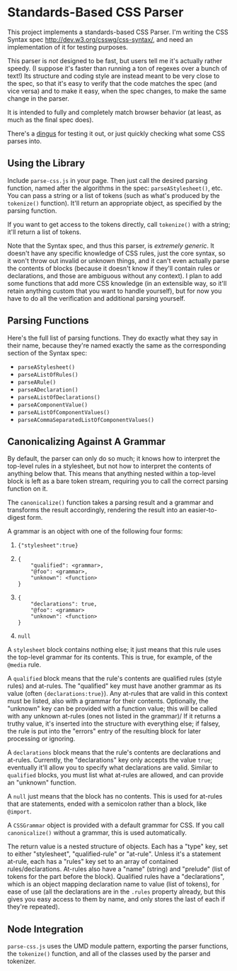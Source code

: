 Standards-Based CSS Parser
==========================

This project implements a standards-based CSS Parser.
I'm writing the CSS Syntax spec <http://dev.w3.org/csswg/css-syntax/>,
and need an implementation of it for testing purposes.

This parser is *not* designed to be fast,
but users tell me it's actually rather speedy.
(I suppose it's faster than running a ton of regexes over a bunch of text!)
Its structure and coding style are instead meant to be very close to the spec,
so that it's easy to verify that the code matches the spec
(and vice versa)
and to make it easy,
when the spec changes,
to make the same change in the parser.

It is intended to fully and completely match browser behavior
(at least, as much as the final spec does).

There's a [dingus](https://rawgit.com/tabatkins/parse-css/master/example.html) for testing it out,
or just quickly checking what some CSS parses into.

Using the Library
-----------------

Include `parse-css.js` in your page.
Then just call the desired parsing function,
named after the algorithms in the spec:
`parseAStylesheet()`, etc.
You can pass a string
or a list of tokens
(such as what's produced by the `tokenize()` function).
It'll return an appropriate object,
as specified by the parsing function.

If you want to get access to the tokens directly,
call `tokenize()` with a string;
it'll return a list of tokens.

Note that the Syntax spec,
and thus this parser,
is *extremely generic*.
It doesn't have any specific knowledge of CSS rules,
just the core syntax,
so it won't throw out invalid or unknown things,
and it can't even actually parse the contents of blocks
(because it doesn't know if they'll contain rules or declarations,
and those are ambiguous without any context).
I plan to add some functions that add more CSS knowledge
(in an extensible way, so it'll retain anything custom that you want to handle yourself),
but for now you have to do all the verification and additional parsing yourself.

Parsing Functions
-----------------

Here's the full list of parsing functions.
They do exactly what they say in their name,
because they're named exactly the same as the corresponding section of the Syntax spec:

* `parseAStylesheet()`
* `parseAListOfRules()`
* `parseARule()`
* `parseADeclaration()`
* `parseAListOfDeclarations()`
* `parseAComponentValue()`
* `parseAListOfComponentValues()`
* `parseACommaSeparatedListOfComponentValues()`

Canonicalizing Against A Grammar
--------------------------------

By default, the parser can only do so much;
it knows how to interpret the top-level rules in a stylesheet,
but not how to interpret the contents of anything below that.
This means that anything nested within a top-level block is left as a bare token stream,
requiring you to call the correct parsing function on it.

The `canonicalize()` function takes a parsing result and a grammar
and transforms the result accordingly,
rendering the result into an easier-to-digest form.

A grammar is an object with one of the following four forms:

1. 
    ```
    {"stylesheet":true}
    ```

2. 
    ```
	{
		"qualified": <grammar>,
		"@foo": <grammar>,
		"unknown": <function>
	}
    ```

3. 
    ```
	{
		"declarations": true,
		"@foo": <grammar>
		"unknown": <function>
	}
    ```

4. `null`

A `stylesheet` block contains nothing else;
it just means that this rule uses the top-level grammar for its contents.
This is true, for example, of the `@media` rule.

A `qualified` block means that the rule's contents are qualified rules (style rules) and at-rules.
The "qualified" key must have another grammar as its value (often `{declarations:true}`).
Any at-rules that are valid in this context must be listed,
also with a grammar for their contents.
Optionally, the "unknown" key can be provided with a function value;
this will be called with any unknown at-rules (ones not listed in the grammar)/
If it returns a truthy value, it's inserted into the structure with everything else;
if falsey, the rule is put into the "errors" entry of the resulting block for later processing or ignoring.

A `declarations` block means that the rule's contents are declarations and at-rules.
Currently, the "declarations" key only accepts the value `true`;
eventually it'll allow you to specify what declarations are valid.
Similar to `qualified` blocks,
you must list what at-rules are allowed,
and can provide an "unknown" function.

A `null` just means that the block has no contents.
This is used for at-rules that are statements,
ended with a semicolon rather than a block,
like `@import`.

A `CSSGrammar` object is provided with a default grammar for CSS.
If you call `canonicalize()` without a grammar,
this is used automatically.

The return value is a nested structure of objects.
Each has a "type" key, set to either "stylesheet", "qualified-rule" or "at-rule".
Unless it's a statement at-rule,
each has a "rules" key set to an array of contained rules/declarations.
At-rules also have a "name" (string) and "prelude" (list of tokens for the part before the block).
Qualified rules have a "declarations",
which is an object mapping declaration name to value (list of tokens),
for ease of use
(all the declarations are in the `.rules` property already,
but this gives you easy access to them by name,
and only stores the last of each if they're repeated).

Node Integration
----------------

`parse-css.js` uses the UMD module pattern,
exporting the parser functions, the `tokenize()` function,
and all of the classes used by the parser and tokenizer.
